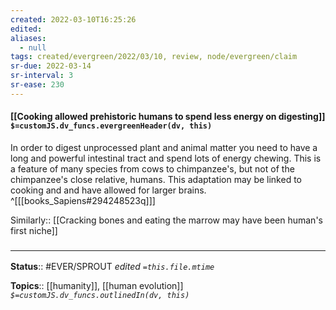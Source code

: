```yaml
---
created: 2022-03-10T16:25:26 
edited: 
aliases:
  - null
tags: created/evergreen/2022/03/10, review, node/evergreen/claim
sr-due: 2022-03-14
sr-interval: 3
sr-ease: 230
---
```


#### [[Cooking allowed prehistoric humans to spend less energy on digesting]] `$=customJS.dv_funcs.evergreenHeader(dv, this)`

In order to digest unprocessed plant and animal matter you need to have a long and powerful intestinal tract and spend lots of energy chewing. This is a feature of many species from cows to chimpanzee's, but not of the chimpanzee's close relative, humans. This adaptation may be linked to cooking and and have allowed for larger brains.
^[[[books_Sapiens#294248523q]]]

Similarly:: [[Cracking bones and eating the marrow may have been human's first niche]]
### <hr class="footnote"/>

**Status**:: #EVER/SPROUT
*edited `=this.file.mtime`*

**Topics**:: [[humanity]], [[human evolution]]
*`$=customJS.dv_funcs.outlinedIn(dv, this)`*
